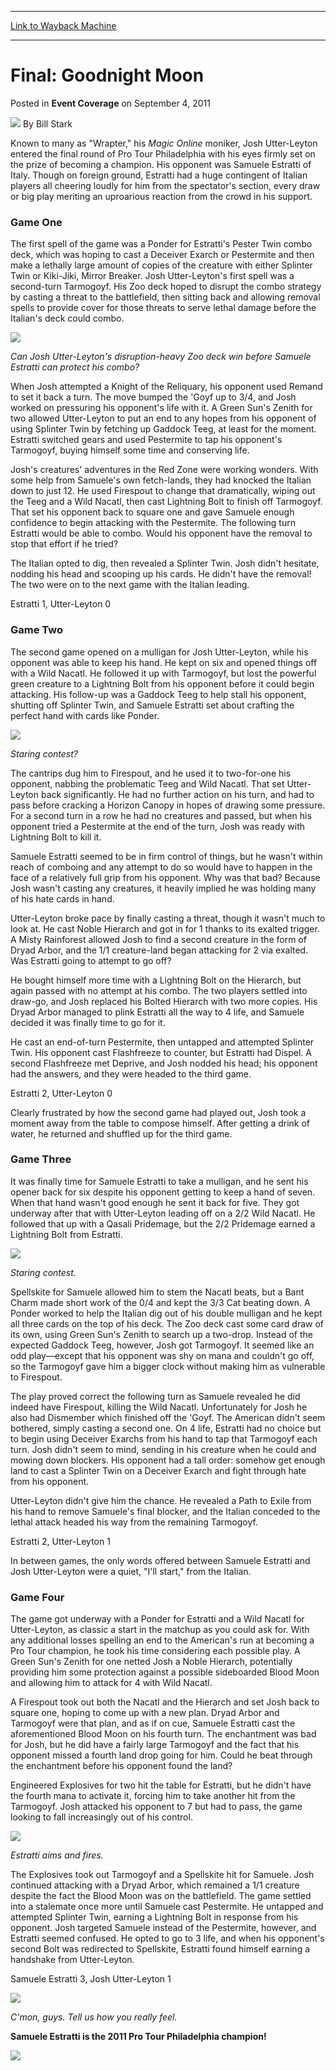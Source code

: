 
---
[Link to Wayback Machine](https://web.archive.org/web/20170215025652/http://magic.wizards.com/en/articles/archive/event-coverage/final-goodnight-moon-2011-09-04)

[_metadata_:author]:- "Bill Stark"
[_metadata_:description]:- "Known to many as `Wrapter,` his Magic Online moniker, Josh Utter-Leyton entered the final round of Pro Tour Philadelphia with his eyes firmly set on the prize of becoming a champion. His opponent was Samuele Estratti of Italy. Though on foreign ground, Estratti had a huge contingent of Italian players all cheering loudly for him from the spectator's section, every draw or big play meriting an uproarious reaction from the crowd in his support.&#13; &#13; &#13; &#13; Game One&#13; &#13;"
[_metadata_:generator]:- "Drupal 7 (http://drupal.org)"
[_metadata_:node]:- "315492"
[_metadata_:publish_date]:- "2011-09-04"
[_metadata_:source]:- "div-main-content"
[_metadata_:title]:- "Final: Goodnight Moon"
[_metadata_:wayback_capture_timestamp]:- "2017-02-15 02:56:52"
[_metadata_:wayback_raw_url]:- "https://web.archive.org/web/20170215025652id_/http://magic.wizards.com/en/articles/archive/event-coverage/final-goodnight-moon-2011-09-04"
[_metadata_:wayback_url]:- "http://magic.wizards.com/en/articles/archive/event-coverage/final-goodnight-moon-2011-09-04"
---


Final: Goodnight Moon
=====================



 Posted in **Event Coverage**
 on September 4, 2011 






![](https://media.magic.wizards.com/styles/auth_small/public/images/person/authorpic_BillStark.jpg)
By Bill Stark











Known to many as "Wrapter," his *Magic Online* moniker, Josh Utter-Leyton entered the final round of Pro Tour Philadelphia with his eyes firmly set on the prize of becoming a champion. His opponent was Samuele Estratti of Italy. Though on foreign ground, Estratti had a huge contingent of Italian players all cheering loudly for him from the spectator's section, every draw or big play meriting an uproarious reaction from the crowd in his support.



### Game One



The first spell of the game was a Ponder for Estratti's Pester Twin combo deck, which was hoping to cast a Deceiver Exarch or Pestermite and then make a lethally large amount of copies of the creature with either Splinter Twin or Kiki-Jiki, Mirror Breaker. Josh Utter-Leyton's first spell was a second-turn Tarmogoyf. His Zoo deck hoped to disrupt the combo strategy by casting a threat to the battlefield, then sitting back and allowing removal spells to provide cover for those threats to serve lethal damage before the Italian's deck could combo.




![](https://media.wizards.com/legacy/mtg/images/daily/events/ptphi11/f_estratti_utter-leyton.jpg)

*Can Josh Utter-Leyton's disruption-heavy Zoo deck win before Samuele Estratti can protect his combo?*

When Josh attempted a Knight of the Reliquary, his opponent used Remand to set it back a turn. The move bumped the 'Goyf up to 3/4, and Josh worked on pressuring his opponent's life with it. A Green Sun's Zenith for two allowed Utter-Leyton to put an end to any hopes from his opponent of using Splinter Twin by fetching up Gaddock Teeg, at least for the moment. Estratti switched gears and used Pestermite to tap his opponent's Tarmogoyf, buying himself some time and conserving life.


Josh's creatures' adventures in the Red Zone were working wonders. With some help from Samuele's own fetch-lands, they had knocked the Italian down to just 12. He used Firespout to change that dramatically, wiping out the Teeg and a Wild Nacatl, then cast Lightning Bolt to finish off Tarmogoyf. That set his opponent back to square one and gave Samuele enough confidence to begin attacking with the Pestermite. The following turn Estratti would be able to combo. Would his opponent have the removal to stop that effort if he tried?


The Italian opted to dig, then revealed a Splinter Twin. Josh didn't hesitate, nodding his head and scooping up his cards. He didn't have the removal! The two were on to the next game with the Italian leading.


Estratti 1, Utter-Leyton 0




### Game Two



The second game opened on a mulligan for Josh Utter-Leyton, while his opponent was able to keep his hand. He kept on six and opened things off with a Wild Nacatl. He followed it up with Tarmogoyf, but lost the powerful green creature to a Lightning Bolt from his opponent before it could begin attacking. His follow-up was a Gaddock Teeg to help stall his opponent, shutting off Splinter Twin, and Samuele Estratti set about crafting the perfect hand with cards like Ponder.




![](https://media.wizards.com/legacy/mtg/images/daily/events/ptphi11/f_estratti.jpg)

*Staring contest?*

The cantrips dug him to Firespout, and he used it to two-for-one his opponent, nabbing the problematic Teeg and Wild Nacatl. That set Utter-Leyton back significantly. He had no further action on his turn, and had to pass before cracking a Horizon Canopy in hopes of drawing some pressure. For a second turn in a row he had no creatures and passed, but when his opponent tried a Pestermite at the end of the turn, Josh was ready with Lightning Bolt to kill it.


Samuele Estratti seemed to be in firm control of things, but he wasn't within reach of comboing and any attempt to do so would have to happen in the face of a relatively full grip from his opponent. Why was that bad? Because Josh wasn't casting any creatures, it heavily implied he was holding many of his hate cards in hand.


Utter-Leyton broke pace by finally casting a threat, though it wasn't much to look at. He cast Noble Hierarch and got in for 1 thanks to its exalted trigger. A Misty Rainforest allowed Josh to find a second creature in the form of Dryad Arbor, and the 1/1 creature-land began attacking for 2 via exalted. Was Estratti going to attempt to go off?


He bought himself more time with a Lightning Bolt on the Hierarch, but again passed with no attempt at his combo. The two players settled into draw-go, and Josh replaced his Bolted Hierarch with two more copies. His Dryad Arbor managed to plink Estratti all the way to 4 life, and Samuele decided it was finally time to go for it.


He cast an end-of-turn Pestermite, then untapped and attempted Splinter Twin. His opponent cast Flashfreeze to counter, but Estratti had Dispel. A second Flashfreeze met Deprive, and Josh nodded his head; his opponent had the answers, and they were headed to the third game.


Estratti 2, Utter-Leyton 0


Clearly frustrated by how the second game had played out, Josh took a moment away from the table to compose himself. After getting a drink of water, he returned and shuffled up for the third game.




### Game Three



It was finally time for Samuele Estratti to take a mulligan, and he sent his opener back for six despite his opponent getting to keep a hand of seven. When that hand wasn't good enough he sent it back for five. They got underway after that with Utter-Leyton leading off on a 2/2 Wild Nacatl. He followed that up with a Qasali Pridemage, but the 2/2 Pridemage earned a Lightning Bolt from Estratti.




![](https://media.wizards.com/legacy/mtg/images/daily/events/ptphi11/f_utter-leyton.jpg)

*Staring contest.*

Spellskite for Samuele allowed him to stem the Nacatl beats, but a Bant Charm made short work of the 0/4 and kept the 3/3 Cat beating down. A Ponder worked to help the Italian dig out of his double mulligan and he kept all three cards on the top of his deck. The Zoo deck cast some card draw of its own, using Green Sun's Zenith to search up a two-drop. Instead of the expected Gaddock Teeg, however, Josh got Tarmogoyf. It seemed like an odd play—except that his opponent was shy on mana and couldn't go off, so the Tarmogoyf gave him a bigger clock without making him as vulnerable to Firespout.


The play proved correct the following turn as Samuele revealed he did indeed have Firespout, killing the Wild Nacatl. Unfortunately for Josh he also had Dismember which finished off the 'Goyf. The American didn't seem bothered, simply casting a second one. On 4 life, Estratti had no choice but to begin using Deceiver Exarchs from his hand to tap that Tarmogoyf each turn. Josh didn't seem to mind, sending in his creature when he could and mowing down blockers. His opponent had a tall order: somehow get enough land to cast a Splinter Twin on a Deceiver Exarch and fight through hate from his opponent.


Utter-Leyton didn't give him the chance. He revealed a Path to Exile from his hand to remove Samuele's final blocker, and the Italian conceded to the lethal attack headed his way from the remaining Tarmogoyf.


Estratti 2, Utter-Leyton 1


In between games, the only words offered between Samuele Estratti and Josh Utter-Leyton were a quiet, "I'll start," from the Italian.




### Game Four



The game got underway with a Ponder for Estratti and a Wild Nacatl for Utter-Leyton, as classic a start in the matchup as you could ask for. With any additional losses spelling an end to the American's run at becoming a Pro Tour champion, he took his time considering each possible play. A Green Sun's Zenith for one netted Josh a Noble Hierarch, potentially providing him some protection against a possible sideboarded Blood Moon and allowing him to attack for 4 with Wild Nacatl.


A Firespout took out both the Nacatl and the Hierarch and set Josh back to square one, hoping to come up with a new plan. Dryad Arbor and Tarmogoyf were that plan, and as if on cue, Samuele Estratti cast the aforementioned Blood Moon on his fourth turn. The enchantment was bad for Josh, but he did have a fairly large Tarmogoyf and the fact that his opponent missed a fourth land drop going for him. Could he beat through the enchantment before his opponent found the land?


Engineered Explosives for two hit the table for Estratti, but he didn't have the fourth mana to activate it, forcing him to take another hit from the Tarmogoyf. Josh attacked his opponent to 7 but had to pass, the game looking to fall increasingly out of his control.




![](https://media.wizards.com/legacy/mtg/images/daily/events/ptphi11/f_estratti2.jpg)

*Estratti aims and fires.*

The Explosives took out Tarmogoyf and a Spellskite hit for Samuele. Josh continued attacking with a Dryad Arbor, which remained a 1/1 creature despite the fact the Blood Moon was on the battlefield. The game settled into a stalemate once more until Samuele cast Pestermite. He untapped and attempted Splinter Twin, earning a Lightning Bolt in response from his opponent. Josh targeted Samuele instead of the Pestermite, however, and Estratti seemed confused. He opted to go to 3 life, and when his opponent's second Bolt was redirected to Spellskite, Estratti found himself earning a handshake from Utter-Leyton.


Samuele Estratti 3, Josh Utter-Leyton 1





![](https://media.wizards.com/legacy/mtg/images/daily/events/ptphi11/f_celebration.jpg)

*C'mon, guys. Tell us how you really feel.*

**Samuele Estratti is the 2011 Pro Tour Philadelphia champion!**





![](https://media.wizards.com/legacy/mtg/images/daily/events/ptphi11/f_trophy.jpg)







